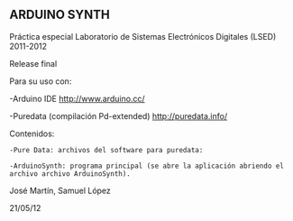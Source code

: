 ARDUINO SYNTH
-------------
Práctica especial Laboratorio de Sistemas Electrónicos Digitales (LSED) 2011-2012

Release final

Para su uso con:

-Arduino IDE http://www.arduino.cc/

-Puredata (compilación Pd-extended) http://puredata.info/

Contenidos:

    -Pure Data: archivos del software para puredata:

    -ArduinoSynth: programa principal (se abre la aplicación abriendo el archivo archivo ArduinoSynth).



José Martín, Samuel López

21/05/12
